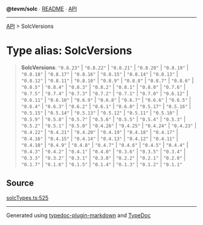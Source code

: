 **@tevm/solc** ∙ [README](../README.md) ∙ [API](../API.md)

***

[API](../API.md) > SolcVersions

# Type alias: SolcVersions

> **SolcVersions**: `"0.8.23"` \| `"0.8.22"` \| `"0.8.21"` \| `"0.8.20"` \| `"0.8.19"` \| `"0.8.18"` \| `"0.8.17"` \| `"0.8.16"` \| `"0.8.15"` \| `"0.8.14"` \| `"0.8.13"` \| `"0.8.12"` \| `"0.8.11"` \| `"0.8.10"` \| `"0.8.9"` \| `"0.8.8"` \| `"0.8.7"` \| `"0.8.6"` \| `"0.8.5"` \| `"0.8.4"` \| `"0.8.3"` \| `"0.8.2"` \| `"0.8.1"` \| `"0.8.0"` \| `"0.7.6"` \| `"0.7.5"` \| `"0.7.4"` \| `"0.7.3"` \| `"0.7.2"` \| `"0.7.1"` \| `"0.7.0"` \| `"0.6.12"` \| `"0.6.11"` \| `"0.6.10"` \| `"0.6.9"` \| `"0.6.8"` \| `"0.6.7"` \| `"0.6.6"` \| `"0.6.5"` \| `"0.6.4"` \| `"0.6.3"` \| `"0.6.2"` \| `"0.6.1"` \| `"0.6.0"` \| `"0.5.17"` \| `"0.5.16"` \| `"0.5.15"` \| `"0.5.14"` \| `"0.5.13"` \| `"0.5.12"` \| `"0.5.11"` \| `"0.5.10"` \| `"0.5.9"` \| `"0.5.8"` \| `"0.5.7"` \| `"0.5.6"` \| `"0.5.5"` \| `"0.5.4"` \| `"0.5.3"` \| `"0.5.2"` \| `"0.5.1"` \| `"0.5.0"` \| `"0.4.26"` \| `"0.4.25"` \| `"0.4.24"` \| `"0.4.23"` \| `"0.4.22"` \| `"0.4.21"` \| `"0.4.20"` \| `"0.4.19"` \| `"0.4.18"` \| `"0.4.17"` \| `"0.4.16"` \| `"0.4.15"` \| `"0.4.14"` \| `"0.4.13"` \| `"0.4.12"` \| `"0.4.11"` \| `"0.4.10"` \| `"0.4.9"` \| `"0.4.8"` \| `"0.4.7"` \| `"0.4.6"` \| `"0.4.5"` \| `"0.4.4"` \| `"0.4.3"` \| `"0.4.2"` \| `"0.4.1"` \| `"0.4.0"` \| `"0.3.6"` \| `"0.3.5"` \| `"0.3.4"` \| `"0.3.3"` \| `"0.3.2"` \| `"0.3.1"` \| `"0.3.0"` \| `"0.2.2"` \| `"0.2.1"` \| `"0.2.0"` \| `"0.1.7"` \| `"0.1.6"` \| `"0.1.5"` \| `"0.1.4"` \| `"0.1.3"` \| `"0.1.2"` \| `"0.1.1"`

## Source

[solcTypes.ts:525](https://github.com/evmts/tevm-monorepo/blob/main/bundler-packages/solc/src/solcTypes.ts#L525)

***
Generated using [typedoc-plugin-markdown](https://www.npmjs.com/package/typedoc-plugin-markdown) and [TypeDoc](https://typedoc.org/)
